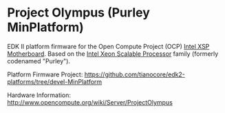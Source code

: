 # Project Olympus (Purley MinPlatform)

EDK II platform firmware for the Open Compute Project (OCP) [Intel XSP Motherboard](http://www.opencompute.org/wiki/Server/ProjectOlympus#Project_Olympus_Server_Motherboards). Based on the [Intel Xeon Scalable Processor](https://ark.intel.com/products/series/125191/Intel-Xeon-Scalable-Processors) family (formerly codenamed "Purley").

Platform Firmware Project: https://github.com/tianocore/edk2-platforms/tree/devel-MinPlatform

Hardware Information: http://www.opencompute.org/wiki/Server/ProjectOlympus


